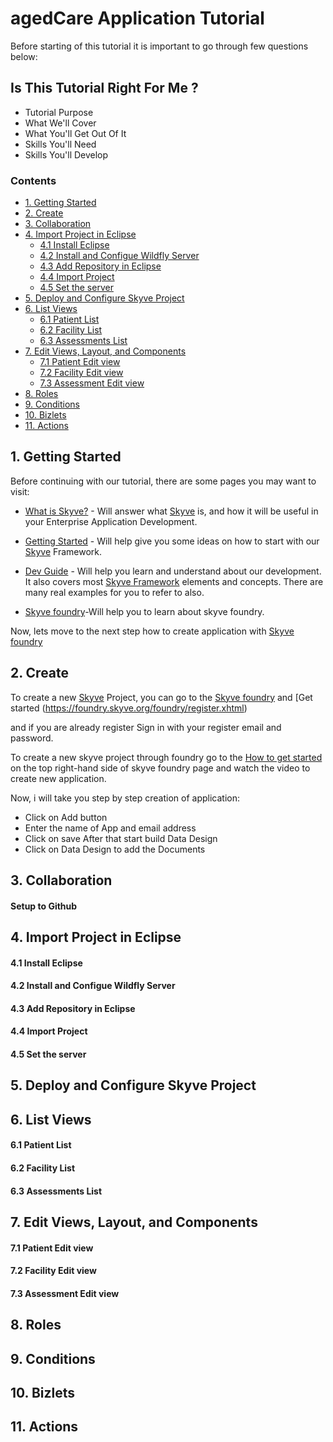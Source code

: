 
# agedCare Application Tutorial

Before starting of this tutorial it is important to go through few questions below:

## Is This Tutorial Right For Me ?
 * Tutorial Purpose
 * What We'll Cover
 * What You'll Get Out Of It
 * Skills You'll Need
 * Skills You'll Develop

### Contents
* [1. Getting Started](https://github.com/seema-source/Aged-care/blob/master/readme.md#1-getting-started)
* [2. Create](https://github.com/seema-source/Aged-care/blob/master/readme.md#2-create)
* [3. Collaboration](https://github.com/seema-source/Aged-care/blob/master/readme.md#3-collaboration)
* [4. Import Project in Eclipse](https://github.com/seema-source/Aged-care/blob/master/readme.md#4-import-project-in-eclipse)
  * [4.1 Install Eclipse](https://github.com/seema-source/Aged-care/blob/master/readme.md#41--install-eclipse)
  * [4.2  Install and Configue Wildfly Server](https://github.com/seema-source/Aged-care/blob/master/readme.md#42--install-and-configue-wildfly-server)
  * [4.3  Add Repository in Eclipse](https://github.com/seema-source/Aged-care/blob/master/readme.md#43--add-repository-in-eclipse)
  * [4.4  Import Project](https://github.com/seema-source/Aged-care/blob/master/readme.md#44--import-project)
  * [4.5  Set the server](https://github.com/seema-source/Aged-care/blob/master/readme.md#45--set-the-server)
* [5. Deploy and Configure Skyve Project](https://github.com/seema-source/Aged-care/blob/master/readme.md#5-deploy-and-configure-skyve-project)
* [6. List Views](https://github.com/seema-source/Aged-care/blob/master/readme.md#6-list-views)
  * [6.1  Patient List](https://github.com/seema-source/Aged-care/blob/master/readme.md#61--patient-list)
  * [6.2  Facility List](https://github.com/seema-source/Aged-care/blob/master/readme.md#62--facility-list)
  * [6.3  Assessments List](https://github.com/seema-source/Aged-care/blob/master/readme.md#63--assessments-list)
* [7. Edit Views, Layout, and Components](https://github.com/seema-source/Aged-care/blob/master/readme.md#7-edit-views-layout-and-components)
  * [7.1  Patient Edit view](https://github.com/seema-source/Aged-care/blob/master/readme.md#71--patient-edit-view)
  * [7.2  Facility Edit view](https://github.com/seema-source/Aged-care/blob/master/readme.md#72--facility-edit-view)
  * [7.3  Assessment Edit view](https://github.com/seema-source/Aged-care/blob/master/readme.md#73--assessment-edit-view)
* [8. Roles]()
* [9. Conditions]()
* [10. Bizlets]()
* [11. Actions]()

## 1. Getting Started
Before continuing with our tutorial, there are some pages you may want to visit:
*  [What is Skyve?](https://skyve.org/what-is-skyve) - Will answer what [Skyve](https://skyve.org) is, and how it will be useful in your Enterprise Application Development.

*  [Getting Started](https://skyve.org/getting-started) - Will help give you some ideas on how to start with our [Skyve](https://skyve.org) Framework.

* [Dev Guide](https://skyvers.github.io/skyve-dev-guide/) - Will help you learn and understand about our development. It also covers most [Skyve Framework](https://skyve.org) elements and concepts. There are many real examples for you to refer to also.
* [Skyve foundry](https://foundry.skyve.org/)-Will help you to learn about skyve foundry.

Now, lets move to the next step how to create application with [Skyve foundry](https://foundry.skyve.org/)

## 2. Create
To create a new [Skyve](https://skyve.org) Project, you can go to the [Skyve foundry](https://foundry.skyve.org/) and [Get started (https://foundry.skyve.org/foundry/register.xhtml)

and if you are already register Sign in with your register email and password.

To create a new skyve project through foundry go to the [How to get started](https://youtu.be/G3OQu5PeUn8) on the top right-hand side of skyve foundry page and watch the video to create new application.

Now, i will take you step by step creation of application:
* Click on Add button
* Enter the name of App and email address
* Click on save
After that start build Data Design 
* Click on Data Design to add the Documents

## 3. Collaboration

#### Setup to Github

## 4. Import Project in Eclipse

#### 4.1  Install Eclipse
#### 4.2  Install and Configue Wildfly Server
#### 4.3  Add Repository in Eclipse
#### 4.4  Import Project
#### 4.5  Set the server

## 5. Deploy and Configure Skyve Project

## 6. List Views

#### 6.1  Patient List
#### 6.2  Facility List
#### 6.3  Assessments List

## 7. Edit Views, Layout, and Components

#### 7.1  Patient Edit view
#### 7.2  Facility Edit view
#### 7.3  Assessment Edit view

## 8. Roles
## 9. Conditions
## 10. Bizlets
## 11. Actions









